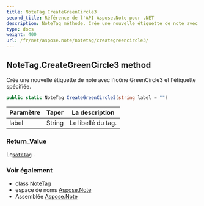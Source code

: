 ```yaml
---
title: NoteTag.CreateGreenCircle3
second_title: Référence de l'API Aspose.Note pour .NET
description: NoteTag méthode. Crée une nouvelle étiquette de note avec licône GreenCircle3 et létiquette spécifiée.
type: docs
weight: 400
url: /fr/net/aspose.note/notetag/creategreencircle3/
---
```

## NoteTag.CreateGreenCircle3 method

Crée une nouvelle étiquette de note avec l'icône GreenCircle3 et l'étiquette spécifiée.

```csharp
public static NoteTag CreateGreenCircle3(string label = "")
```

| Paramètre | Taper | La description |
| --- | --- | --- |
| label | String | Le libellé du tag. |

### Return_Value

Le[`NoteTag`](../) .

### Voir également

* class [NoteTag](../)
* espace de noms [Aspose.Note](../../notetag/)
* Assemblée [Aspose.Note](../../../)


